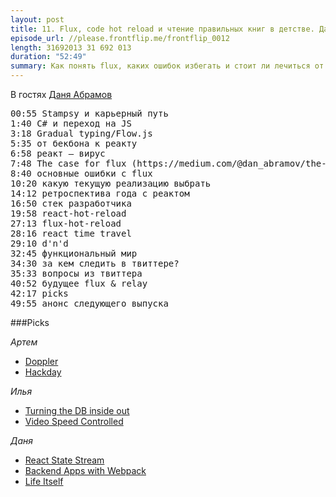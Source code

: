 ```yaml
---
layout: post
title: 11. Flux, code hot reload и чтение правильных книг в детстве. Даня Абрамов
episode_url: //please.frontflip.me/frontflip_0012
length: 31692013 31 692 013
duration: "52:49"
summary: Как понять flux, каких ошибок избегать и стоит ли лечиться от вируса реакта? Рассказывает Даня Абрамов.
---
```


В гостях [Даня Абрамов](https://twitter.com/dan_abramov)

<pre>
00:55 Stampsy и карьерный путь
1:40 C# и переход на JS
3:18 Gradual typing/Flow.js
5:35 от бекбона к реакту
6:58 реакт — вирус
7:48 The case for flux (https://medium.com/@dan_abramov/the-case-for-flux-379b7d1982c6)
8:40 основные ошибки с flux
10:20 какую текущую реализацию выбрать
14:12 ретроспектива года с реактом
16:50 стек разработчика
19:58 react-hot-reload
27:13 flux-hot-reload
28:16 react time travel
29:10 d'n'd
32:45 функциональный мир
34:30 за кем следить в твиттере?
35:33 вопросы из твиттера
40:52 будущее flux & relay
42:17 picks
49:55 анонс следующего выпуска
</pre>

###Picks

*Артем*

- [Doppler](http://danielrapp.github.io/doppler/)
- [Hackday](http://hackday.ru/hackday-36)

*Илья*

- [Turning the DB inside out](http://www.youtube.com/watch?v=fU9hR3kiOK0)
- [Video Speed Controlled](https://chrome.google.com/webstore/detail/video-speed-controller/nffaoalbilbmmfgbnbgppjihopabppdk?hl=en)


*Даня*

- [React State Stream](https://github.com/chenglou/react-state-stream)
- [Backend Apps with Webpack](http://jlongster.com/Backend-Apps-with-Webpack--Part-I)
- [Life Itself](http://www.amazon.com/Life-Itself-Comprehensive-Fabrication-Complexity/dp/0231075650)
